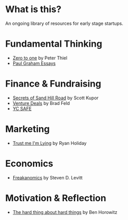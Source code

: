 # What is this?

An ongoing library of resources for early stage startups. 

# Fundamental Thinking

* [Zero to one](https://www.amazon.ca/Zero-One-Notes-Startups-Future/dp/0804139296/ref=sr_1_1?dchild=1&keywords=zero+to+one&qid=1613784317&sr=8-1) by Peter Thiel 
* [Paul Graham Essays](http://www.paulgraham.com/articles.html) 

# Finance & Fundraising 

* [Secrets of Sand Hill Road](https://www.amazon.ca/Secrets-Sand-Hill-Road-Venture/dp/059308358X/ref=sr_1_1?dchild=1&keywords=secret+of+sandhill+road&qid=1613784406&sr=8-1) by Scott Kupor
* [Venture Deals](https://www.amazon.ca/Venture-Deals-Smarter-Lawyer-Capitalist/dp/1119594820/ref=sr_1_1?dchild=1&keywords=venture+deals&qid=1613784446&sr=8-1) by Brad Feld
* [YC SAFE](https://www.ycombinator.com/documents/)


# Marketing 

* [Trust me I'm Lying](https://www.amazon.ca/Trust-Me-Lying-Confessions-Manipulator/dp/B07RMCR2WQ/ref=sr_1_1?crid=YXBN0DAMXR6F&dchild=1&keywords=trust+me+im+lying&qid=1613784523&sprefix=Trust+me+i%2Caps%2C166&sr=8-1) by Ryan Holiday 

# Economics 

* [Freakanomics](https://www.amazon.ca/Freakonomics-Revised-Edition/dp/B07147XKTH/ref=sr_1_1?dchild=1&keywords=freakonomics&qid=1613784559&s=audible&sr=1-1) by Steven D. Levitt 

# Motivation & Reflection 

* [The hard thing about hard things](https://www.amazon.ca/Hard-Thing-About-Things-Building/dp/0062273205/ref=sr_1_1?crid=1X1BO5NSDIDE2&dchild=1&keywords=hard+things+about+hard+things&qid=1613784589&sprefix=Hard+things+%2Caudible%2C157&sr=8-1) by Ben Horowitz 

